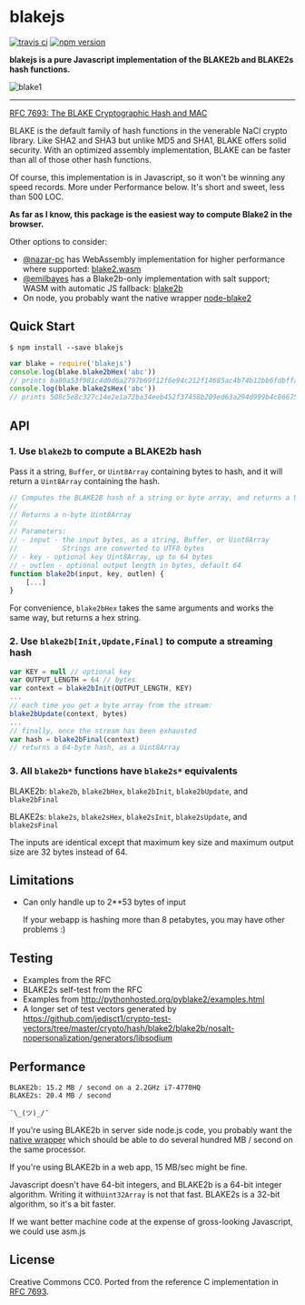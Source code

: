 blakejs
====

[![travis ci](https://travis-ci.org/dcposch/blakejs.svg?branch=master)](https://travis-ci.org/dcposch/blakejs)
[![npm version](https://badge.fury.io/js/blakejs.svg)](https://badge.fury.io/js/blakejs)

**blakejs is a pure Javascript implementation of the BLAKE2b and BLAKE2s hash functions.**

![blake1](https://cloud.githubusercontent.com/assets/169280/25921238/9bf1877a-3589-11e7-8a93-74b69c3874bb.jpg)

---

[RFC 7693: The BLAKE Cryptographic Hash and MAC](https://tools.ietf.org/html/rfc7693)

BLAKE is the default family of hash functions in the venerable NaCl crypto library. Like SHA2 and SHA3 but unlike MD5 and SHA1, BLAKE offers solid security. With an optimized assembly implementation, BLAKE can be faster than all of those other hash functions.

Of course, this implementation is in Javascript, so it won't be winning any speed records. More under Performance below. It's short and sweet, less than 500 LOC.

**As far as I know, this package is the easiest way to compute Blake2 in the browser.**

Other options to consider:
- [@nazar-pc](https://github.com/nazar-pc) has WebAssembly implementation for higher performance where supported: [blake2.wasm](https://github.com/nazar-pc/blake2.wasm)
- [@emilbayes](https://github.com/emilbayes) has a Blake2b-only implementation with salt support; WASM with automatic JS fallback: [blake2b](https://github.com/emilbayes/blake2b)
- On node, you probably want the native wrapper [node-blake2](https://github.com/ludios/node-blake2)

Quick Start
---
```
$ npm install --save blakejs
```

```js
var blake = require('blakejs')
console.log(blake.blake2bHex('abc'))
// prints ba80a53f981c4d0d6a2797b69f12f6e94c212f14685ac4b74b12bb6fdbffa2d17d87c5392aab792dc252d5de4533cc9518d38aa8dbf1925ab92386edd4009923
console.log(blake.blake2sHex('abc'))
// prints 508c5e8c327c14e2e1a72ba34eeb452f37458b209ed63a294d999b4c86675982
```

API
---

### 1. Use `blake2b` to compute a BLAKE2b hash

Pass it a string, `Buffer`, or `Uint8Array` containing bytes to hash, and it will return a `Uint8Array` containing the hash.

```js
// Computes the BLAKE2B hash of a string or byte array, and returns a Uint8Array
//
// Returns a n-byte Uint8Array
//
// Parameters:
// - input - the input bytes, as a string, Buffer, or Uint8Array
//           Strings are converted to UTF8 bytes
// - key - optional key Uint8Array, up to 64 bytes
// - outlen - optional output length in bytes, default 64
function blake2b(input, key, outlen) {
    [...]
}
```

For convenience, `blake2bHex` takes the same arguments and works the same way, but returns a hex string.

### 2. Use `blake2b[Init,Update,Final]` to compute a streaming hash

```js
var KEY = null // optional key
var OUTPUT_LENGTH = 64 // bytes
var context = blake2bInit(OUTPUT_LENGTH, KEY)
...
// each time you get a byte array from the stream:
blake2bUpdate(context, bytes)
...
// finally, once the stream has been exhausted
var hash = blake2bFinal(context)
// returns a 64-byte hash, as a Uint8Array
```

### 3. All `blake2b*` functions have `blake2s*` equivalents

BLAKE2b: `blake2b`, `blake2bHex`, `blake2bInit`, `blake2bUpdate`, and `blake2bFinal`

BLAKE2s: `blake2s`, `blake2sHex`, `blake2sInit`, `blake2sUpdate`, and `blake2sFinal`

The inputs are identical except that maximum key size and maximum output size are 32 bytes instead of 64.

Limitations
---
* Can only handle up to 2**53 bytes of input

  If your webapp is hashing more than 8 petabytes, you may have other problems :)

Testing
---
* Examples from the RFC
* BLAKE2s self-test from the RFC
* Examples from http://pythonhosted.org/pyblake2/examples.html
* A longer set of test vectors generated by https://github.com/jedisct1/crypto-test-vectors/tree/master/crypto/hash/blake2/blake2b/nosalt-nopersonalization/generators/libsodium

Performance
---
```
BLAKE2b: 15.2 MB / second on a 2.2GHz i7-4770HQ
BLAKE2s: 20.4 MB / second

¯\_(ツ)_/¯
```

If you're using BLAKE2b in server side node.js code, you probably want the [native wrapper](https://www.npmjs.com/package/blake2) which should be able to do several hundred MB / second on the same processor.

If you're using BLAKE2b in a web app, 15 MB/sec might be fine.

Javascript doesn't have 64-bit integers, and BLAKE2b is a 64-bit integer algorithm. Writing it with`Uint32Array` is not that fast. BLAKE2s is a 32-bit algorithm, so it's a bit faster.

If we want better machine code at the expense of gross-looking Javascript, we could use asm.js


License
---
Creative Commons CC0. Ported from the reference C implementation in
[RFC 7693](https://tools.ietf.org/html/rfc7693).

